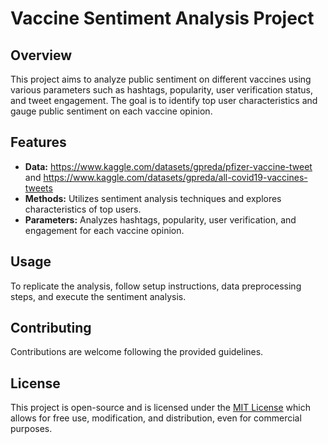 # Vaccine Sentiment Analysis Project

## Overview

This project aims to analyze public sentiment on different vaccines using various parameters such as hashtags, popularity, user verification status, and tweet engagement. The goal is to identify top user characteristics and gauge public sentiment on each vaccine opinion.

## Features

- **Data:** https://www.kaggle.com/datasets/gpreda/pfizer-vaccine-tweet and https://www.kaggle.com/datasets/gpreda/all-covid19-vaccines-tweets
- **Methods:** Utilizes sentiment analysis techniques and explores characteristics of top users.
- **Parameters:** Analyzes hashtags, popularity, user verification, and engagement for each vaccine opinion.

## Usage

To replicate the analysis, follow setup instructions, data preprocessing steps, and execute the sentiment analysis.

## Contributing

Contributions are welcome following the provided guidelines.

## License

This project is open-source and is licensed under the [MIT License](LICENSE) which allows for free use, modification, and distribution, even for commercial purposes.

